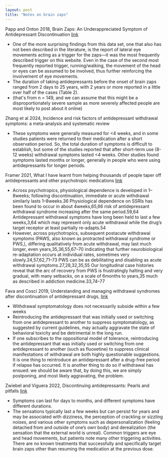 ```yaml
---
layout: post
title: "Notes on brain zaps"
---
```


Papp and Onton 2018, Brain Zaps: An Underappreciated Symptom of Antidepressant Discontinuation [link](https://www.psychiatrist.com/pcc/brain-zaps/)
- One of the more surprising findings from this data set, one that also has not been described in the literature, is the report of lateral eye movements acting as a trigger for the zaps—it was the most frequently described trigger on this website. Even in the case of the second most frequently reported trigger, running/walking, the movement of the head or eyes can be assumed to be involved, thus further reinforcing the involvement of eye movements.
- The duration of taking antidepressants before the onset of brain zaps ranged from 2 days to 25 years, with 2 years or more reported in a little over half of the cases (Table 2).
- (that's from n = 149, and we can assume that this might be a disproportionately severe sample as more severely affected people are most likely to post about it online)

Zhang et al 2024, Incidence and risk factors of antidepressant withdrawal symptoms: a meta-analysis and systematic review
- These symptoms were generally measured for <4 weeks, and in some studies patients were returned to their medication after a short observation period. So, the total duration of symptoms is difficult to establish, but some of the studies reported that after short-term use (8-12 weeks) withdrawal symptoms lasted <4 weeks. Other studies found symptoms lasted months or longer, generally in people who were using antidepressants for longer periods.

Framer 2021, What I have learnt from helping thousands of people taper off antidepressants and other psychotropic medications [link](https://journals.sagepub.com/doi/pdf/10.1177/2045125321991274)
- Across psychotropics, physiological dependence is developed in 1–8weeks; following discontinuation, immediate or acute withdrawal similarly lasts 1–8weeks.36 Physiological dependence on SSRIs has been found to occur in about 4weeks,65,66 risk of antidepressant withdrawal syndrome increasing after the same period.59,64 Antidepressant withdrawal symptoms have long been held to last a few weeks,3,64 which may represent only acute withdrawal while the drug’s target receptor at least partially re-adapts.54
- However, across psychotropics, subsequent postacute withdrawal symptoms (PAWS, also known as protracted withdrawal syndrome or PWS,), differing qualitatively from acute withdrawal, may last much longer, even years,35,36,55,67–70 indicating that further neurobiological re-adaptation occurs at individual rates, sometimes very slowly.24,57,62,71–73 PWS can be as debilitating and disabling as acute withdrawal symptoms.27,28,32,35,55 Our longitudinal case histories reveal that the arc of recovery from PWS is frustratingly halting and very gradual, with many setbacks, on a scale of 6months to years,35 much as described in addiction medicine.33,74–77

Fava and Cosci 2019, Understanding and managing withdrawal syndromes after discontinuation of antidepressant drugs, [link](https://legacy.psychiatrist.com/read-pdf/21831/)
- Withdrawal symptomatology does not necessarily subside within a few weeks
- Reintroducing the antidepressant that was initially used or switching from one antidepressant to another to suppress symptomatology, as suggested by current guidelines, may actually aggravate the state of behavioral toxicity and be detrimental in the long run.
- If one subscribes to the oppositional model of tolerance, reintroducing the antidepressant that was initially used or switching from one antidepressant to another (such as fluoxetine) to suppress clinical manifestations of withdrawal are both highly questionable suggestions. It is one thing to reintroduce an antidepressant after a drug-free period if relapse has occurred. It is another thing to do so if withdrawal has ensued: we should be aware that, by doing this, we are simply postponing, and most likely aggravating, the problem.

Zwiebel and Viguera 2022, Discontinuing antidepressants: Pearls and pitfalls [link](https://www.ccjm.org/node/11263?utm_source=TrendMD&utm_medium=cpc&utm_campaign=Cleveland_Clinic_Journal_of_Medicine_TrendMD_1)
- Symptoms can last for days to months, and different symptoms have different durations.
- The sensations typically last a few weeks but can persist for years and may be associated with dizziness, the perception of crackling or sizzling noises, and various other symptoms such as depersonalization (feeling detached from and outside of one’s own body) and derealization (the sensation that the external world is unreal). Common triggers are eye and head movements, but patients note many other triggering activities. There are no known treatments that successfully and specifically target brain zaps other than resuming the medication at the previous dose.
